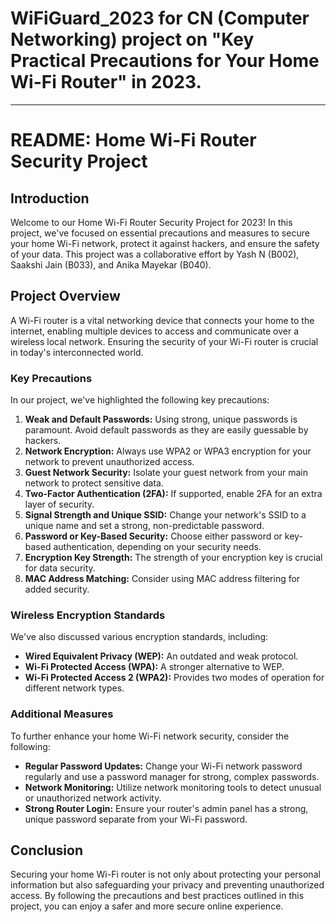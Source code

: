 # WiFiGuard_2023 for CN (Computer Networking) project on "Key Practical Precautions for Your Home Wi-Fi Router" in 2023. 

---

# README: Home Wi-Fi Router Security Project

## Introduction
Welcome to our Home Wi-Fi Router Security Project for 2023! In this project, we've focused on essential precautions and measures to secure your home Wi-Fi network, protect it against hackers, and ensure the safety of your data. This project was a collaborative effort by Yash N (B002), Saakshi Jain (B033), and Anika Mayekar (B040).

## Project Overview
A Wi-Fi router is a vital networking device that connects your home to the internet, enabling multiple devices to access and communicate over a wireless local network. Ensuring the security of your Wi-Fi router is crucial in today's interconnected world.

### Key Precautions
In our project, we've highlighted the following key precautions:

1. **Weak and Default Passwords:** Using strong, unique passwords is paramount. Avoid default passwords as they are easily guessable by hackers.
2. **Network Encryption:** Always use WPA2 or WPA3 encryption for your network to prevent unauthorized access.
3. **Guest Network Security:** Isolate your guest network from your main network to protect sensitive data.
4. **Two-Factor Authentication (2FA):** If supported, enable 2FA for an extra layer of security.
5. **Signal Strength and Unique SSID:** Change your network's SSID to a unique name and set a strong, non-predictable password.
6. **Password or Key-Based Security:** Choose either password or key-based authentication, depending on your security needs.
7. **Encryption Key Strength:** The strength of your encryption key is crucial for data security.
8. **MAC Address Matching:** Consider using MAC address filtering for added security.

### Wireless Encryption Standards
We've also discussed various encryption standards, including:
- **Wired Equivalent Privacy (WEP):** An outdated and weak protocol.
- **Wi-Fi Protected Access (WPA):** A stronger alternative to WEP.
- **Wi-Fi Protected Access 2 (WPA2):** Provides two modes of operation for different network types.

### Additional Measures
To further enhance your home Wi-Fi network security, consider the following:
- **Regular Password Updates:** Change your Wi-Fi network password regularly and use a password manager for strong, complex passwords.
- **Network Monitoring:** Utilize network monitoring tools to detect unusual or unauthorized network activity.
- **Strong Router Login:** Ensure your router's admin panel has a strong, unique password separate from your Wi-Fi password.

## Conclusion
Securing your home Wi-Fi router is not only about protecting your personal information but also safeguarding your privacy and preventing unauthorized access. By following the precautions and best practices outlined in this project, you can enjoy a safer and more secure online experience.

